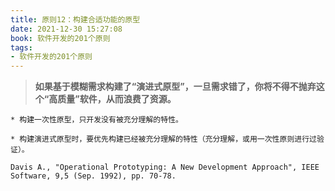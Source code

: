 ```yaml
---
title: 原则12：构建合适功能的原型
date: 2021-12-30 15:27:08
book: 软件开发的201个原则
tags: 
- 软件开发的201个原则
---
```


> **如果基于模糊需求构建了“演进式原型”，一旦需求错了，你将不得不抛弃这个“高质量”软件，从而浪费了资源。**



    * 构建一次性原型，只开发没有被充分理解的特性。
    
    * 构建演进式原型时，要优先构建已经被充分理解的特性（充分理解，或用一次性原则进行过验证）。



`Davis A., "Operational Prototyping: A New Development Approach", IEEE Software, 9,5 (Sep. 1992), pp. 70-78.`